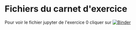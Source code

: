 # Fichiers du carnet d'exercice

Pour voir le fichier jupyter de l'exercice 0 cliquer sur [![Binder](https://mybinder.org/badge.svg)](https://mybinder.org/v2/gh/davidmeunier/images/master?filepath=Exercice0.ipynb)
